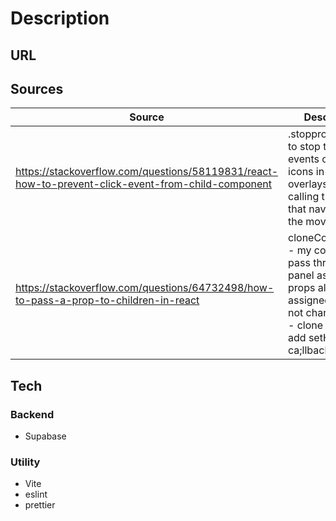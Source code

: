 

# **Description**



## **URL**




## **Sources**

| Source                                                                                               | Description                                                                                                                                                    |
| ---------------------------------------------------------------------------------------------------- | -------------------------------------------------------------------------------------------------------------------------------------------------------------- |
| <https://stackoverflow.com/questions/58119831/react-how-to-prevent-click-event-from-child-component> | .stoppropogation() to stop the click events on the icons in the overlays from calling the on click that navigaes to the movie page                             |
| <https://stackoverflow.com/questions/64732498/how-to-pass-a-prop-to-children-in-react>               | cloneComponent - my components pass through the panel as with props already assigned - could not change props - clone instead to add setHero ca;llback function |

## **Tech**

### **Backend**

- Supabase

### **Utility**

- Vite
- eslint
- prettier
